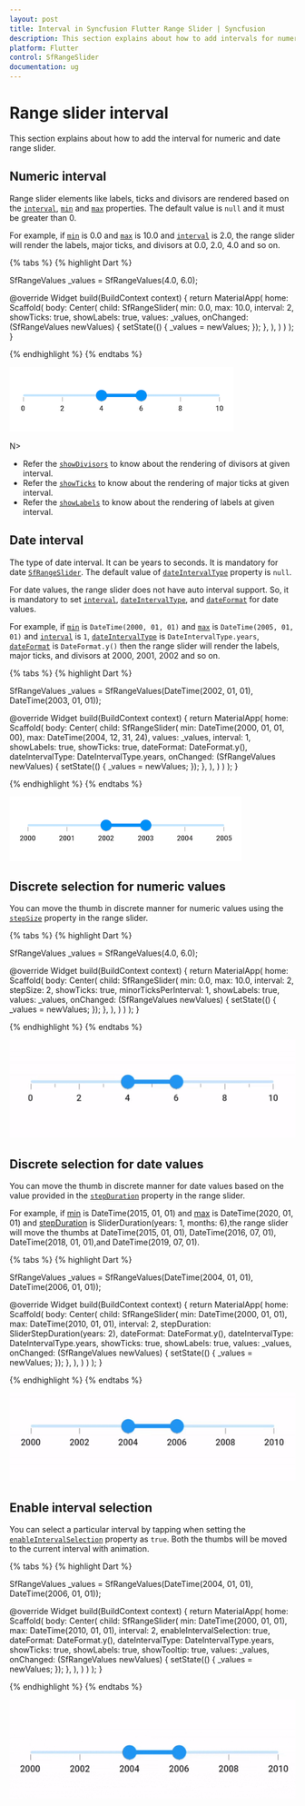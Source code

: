 ```yaml
---
layout: post
title: Interval in Syncfusion Flutter Range Slider | Syncfusion
description: This section explains about how to add intervals for numeric and date range slider in Flutter application.
platform: Flutter
control: SfRangeSlider
documentation: ug
---
```


# Range slider interval
This section explains about how to add the interval for numeric and date range slider.

## Numeric interval

Range slider elements like labels, ticks and divisors are rendered based on the [`interval`](https://pub.dev/documentation/syncfusion_flutter_sliders/latest/sliders/SfRangeSlider/interval.html), [`min`](https://pub.dev/documentation/syncfusion_flutter_sliders/latest/sliders/SfRangeSlider/min.html) and [`max`](https://pub.dev/documentation/syncfusion_flutter_sliders/latest/sliders/SfRangeSlider/max.html) properties. The default value is `null` and it must be greater than 0.

For example, if [`min`](https://pub.dev/documentation/syncfusion_flutter_sliders/latest/sliders/SfRangeSlider/min.html) is 0.0 and [`max`](https://pub.dev/documentation/syncfusion_flutter_sliders/latest/sliders/SfRangeSlider/max.html) is 10.0 and [`interval`](https://pub.dev/documentation/syncfusion_flutter_sliders/latest/sliders/SfRangeSlider/interval.html) is 2.0, the range slider will render the labels, major ticks, and divisors at 0.0, 2.0, 4.0 and so on.

{% tabs %}
{% highlight Dart %}

SfRangeValues _values = SfRangeValues(4.0, 6.0);

@override
Widget build(BuildContext context) {
  return MaterialApp(
      home: Scaffold(
          body: Center(
              child: SfRangeSlider(
                    min: 0.0,
                    max: 10.0,
                    interval: 2,
                    showTicks: true,
                    showLabels: true,
                    values: _values,
                    onChanged: (SfRangeValues newValues) {
                        setState(() {
                            _values = newValues;
                        });
                   },
               ),
          )
      )
  );
}

{% endhighlight %}
{% endtabs %}

![Numeric interval support](images/interval/numeric-interval.png)

N>
* Refer the [`showDivisors`](https://pub.dev/documentation/syncfusion_flutter_sliders/latest/sliders/SfRangeSlider/showDivisors.html) to know about the rendering of divisors at given interval.
* Refer the [`showTicks`](https://pub.dev/documentation/syncfusion_flutter_sliders/latest/sliders/SfRangeSlider/showTicks.html) to know about the rendering of major ticks at given interval.
* Refer the [`showLabels`](https://pub.dev/documentation/syncfusion_flutter_sliders/latest/sliders/SfRangeSlider/showLabels.html) to know about the rendering of labels at given interval.

## Date interval

The type of date interval. It can be years to seconds. It is mandatory for date [`SfRangeSlider`](https://pub.dev/documentation/syncfusion_flutter_sliders/latest/sliders/SfRangeSlider-class.html). The default value of [`dateIntervalType`](https://pub.dev/documentation/syncfusion_flutter_sliders/latest/sliders/SfRangeSlider/dateIntervalType.html) property is `null`.

For date values, the range slider does not have auto interval support. So, it is mandatory to set [`interval`](https://pub.dev/documentation/syncfusion_flutter_sliders/latest/sliders/SfRangeSlider/interval.html), [`dateIntervalType`](https://pub.dev/documentation/syncfusion_flutter_sliders/latest/sliders/SfRangeSlider/dateIntervalType.html), and [`dateFormat`](https://pub.dev/documentation/syncfusion_flutter_sliders/latest/sliders/SfRangeSlider/dateFormat.html) for date values.

For example, if [`min`](https://pub.dev/documentation/syncfusion_flutter_sliders/latest/sliders/SfRangeSlider/min.html) is `DateTime(2000, 01, 01)` and [`max`](https://pub.dev/documentation/syncfusion_flutter_sliders/latest/sliders/SfRangeSlider/max.html) is `DateTime(2005, 01, 01)` and [`interval`](https://pub.dev/documentation/syncfusion_flutter_sliders/latest/sliders/SfRangeSlider/interval.html) is `1`, [`dateIntervalType`](https://pub.dev/documentation/syncfusion_flutter_sliders/latest/sliders/SfRangeSlider/dateIntervalType.html) is `DateIntervalType.years`, [`dateFormat`](https://pub.dev/documentation/syncfusion_flutter_sliders/latest/sliders/SfRangeSlider/dateFormat.html) is `DateFormat.y()` then the range slider will render the labels, major ticks, and divisors at 2000, 2001, 2002 and so on.

{% tabs %}
{% highlight Dart %}

SfRangeValues _values = SfRangeValues(DateTime(2002, 01, 01), DateTime(2003, 01, 01));

@override
Widget build(BuildContext context) {
  return MaterialApp(
      home: Scaffold(
          body: Center(
              child:  SfRangeSlider(
                    min: DateTime(2000, 01, 01, 00),
                    max: DateTime(2004, 12, 31, 24),
                    values: _values,
                    interval: 1,
                    showLabels: true,
                    showTicks: true,
                    dateFormat: DateFormat.y(),
                    dateIntervalType: DateIntervalType.years,
                    onChanged: (SfRangeValues newValues) {
                        setState(() {
                            _values = newValues;
                        });
                   },
              ),
          )
      )
  );
}

{% endhighlight %}
{% endtabs %}

![Date interval type support](images/interval/date-interval-type.png)

## Discrete selection for numeric values

You can move the thumb in discrete manner for numeric values using the [`stepSize`](https://pub.dev/documentation/syncfusion_flutter_sliders/latest/sliders/SfRangeSlider/stepSize.html) property in the range slider.

{% tabs %}
{% highlight Dart %}

SfRangeValues _values = SfRangeValues(4.0, 6.0);

@override
Widget build(BuildContext context) {
  return MaterialApp(
      home: Scaffold(
          body: Center(
              child: SfRangeSlider(
                  min: 0.0,
                  max: 10.0,
                  interval: 2,
                  stepSize: 2,
                  showTicks: true,
                  minorTicksPerInterval: 1,
                  showLabels: true,
                  values: _values,
                  onChanged: (SfRangeValues newValues) {
                      setState(() {
                          _values = newValues;
                      });
                  },
              ),
          )
      )
  );
}

{% endhighlight %}
{% endtabs %}

![Step size support](images/interval/step-size-support.gif)

## Discrete selection for date values

You can move the thumb in discrete manner for date values based on the value provided in the [`stepDuration`](https://pub.dev/documentation/syncfusion_flutter_sliders/latest/sliders/SfRangeSlider/stepDuration.html) property in the range slider.

For example, if [min](https://pub.dev/documentation/syncfusion_flutter_sliders/latest/sliders/SfRangeSlider/min.html) is DateTime(2015, 01, 01) and [max](https://pub.dev/documentation/syncfusion_flutter_sliders/latest/sliders/SfRangeSlider/max.html) is DateTime(2020, 01, 01) and [stepDuration](https://pub.dev/documentation/syncfusion_flutter_sliders/latest/sliders/SfRangeSlider/stepDuration.html) is SliderDuration(years: 1, months: 6),the range slider will move the thumbs at DateTime(2015, 01, 01), DateTime(2016, 07, 01), DateTime(2018, 01, 01),and DateTime(2019, 07, 01).

{% tabs %}
{% highlight Dart %}

SfRangeValues _values = SfRangeValues(DateTime(2004, 01, 01), DateTime(2006, 01, 01));

@override
Widget build(BuildContext context) {
  return MaterialApp(
      home: Scaffold(
          body: Center(
            child: SfRangeSlider(
              min: DateTime(2000, 01, 01),
              max: DateTime(2010, 01, 01),
              interval: 2,
              stepDuration: SliderStepDuration(years: 2),
              dateFormat: DateFormat.y(),
              dateIntervalType: DateIntervalType.years,
              showTicks: true,
              showLabels: true,
              values: _values,
              onChanged: (SfRangeValues newValues) {
                setState(() {
                  _values = newValues;
                });
              },
            ),
          )
      )
  );
}

{% endhighlight %}
{% endtabs %}

![Step duration support](images/interval/range-step-duration-support.gif)

## Enable interval selection

You can select a particular interval by tapping when setting the [`enableIntervalSelection`](https://pub.dev/documentation/syncfusion_flutter_sliders/latest/sliders/SfRangeSlider/enableIntervalSelection.html) property as `true`. Both the thumbs will be moved to the current interval with animation.

{% tabs %}
{% highlight Dart %}

SfRangeValues _values = SfRangeValues(DateTime(2004, 01, 01), DateTime(2006, 01, 01));

@override
Widget build(BuildContext context) {
  return MaterialApp(
      home: Scaffold(
          body: Center(
            child: SfRangeSlider(
              min: DateTime(2000, 01, 01),
              max: DateTime(2010, 01, 01),
              interval: 2,
              enableIntervalSelection: true,
              dateFormat: DateFormat.y(),
              dateIntervalType: DateIntervalType.years,
              showTicks: true,
              showLabels: true,
              showTooltip: true,
              values: _values,
              onChanged: (SfRangeValues newValues) {
                setState(() {
                  _values = newValues;
                });
              },
            ),
          )
      )
  );
}

{% endhighlight %}
{% endtabs %}

![Interval selection support](images/interval/range-interval-selection-support.gif)
